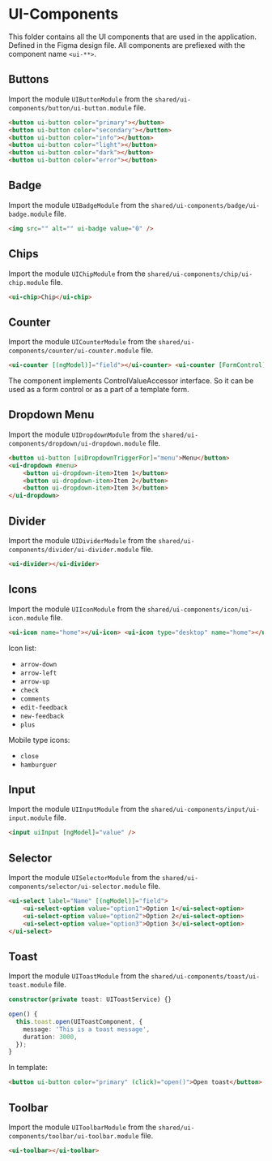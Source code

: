 # UI-Components

This folder contains all the UI components that are used in the application. Defined in the
Figma design file. All components are prefiexed with the component name `<ui-**>`.

## Buttons

Import the module `UIButtonModule` from the `shared/ui-components/button/ui-button.module` file.

```html
<button ui-button color="primary"></button>
<button ui-button color="secondary"></button>
<button ui-button color="info"></button>
<button ui-button color="light"></button>
<button ui-button color="dark"></button>
<button ui-button color="error"></button>
```

## Badge

Import the module `UIBadgeModule` from the `shared/ui-components/badge/ui-badge.module` file.

```html
<img src="" alt="" ui-badge value="0" />
```

## Chips

Import the module `UIChipModule` from the `shared/ui-components/chip/ui-chip.module` file.

```html
<ui-chip>Chip</ui-chip>
```

## Counter

Import the module `UICounterModule` from the `shared/ui-components/counter/ui-counter.module` file.

```html
<ui-counter [(ngModel)]="field"></ui-counter> <ui-counter [FormControl]="field"></ui-counter>
```

The component implements ControlValueAccessor interface. So it can be used as a form control or as a part of a template form.

## Dropdown Menu

Import the module `UIDropdownModule` from the `shared/ui-components/dropdown/ui-dropdown.module` file.

```html
<button ui-button [uiDropdownTriggerFor]="menu">Menu</button>
<ui-dropdown #menu>
    <button ui-dropdown-item>Item 1</button>
    <button ui-dropdown-item>Item 2</button>
    <button ui-dropdown-item>Item 3</button>
</ui-dropdown>
```

## Divider

Import the module `UIDividerModule` from the `shared/ui-components/divider/ui-divider.module` file.

```html
<ui-divider></ui-divider>
```

## Icons

Import the module `UIIconModule` from the `shared/ui-components/icon/ui-icon.module` file.

```html
<ui-icon name="home"></ui-icon> <ui-icon type="desktop" name="home"></ui-icon>
```

Icon list:

-   `arrow-down`
-   `arrow-left`
-   `arrow-up`
-   `check`
-   `comments`
-   `edit-feedback`
-   `new-feedback`
-   `plus`

Mobile type icons:

-   `close`
-   `hamburguer`

## Input

Import the module `UIInputModule` from the `shared/ui-components/input/ui-input.module` file.

```html
<input uiInput [ngModel]="value" />
```

## Selector

Import the module `UISelectorModule` from the `shared/ui-components/selector/ui-selector.module` file.

```html
<ui-select label="Name" [(ngModel)]="field">
    <ui-select-option value="option1">Option 1</ui-select-option>
    <ui-select-option value="option2">Option 2</ui-select-option>
    <ui-select-option value="option3">Option 3</ui-select-option>
</ui-select>
```

## Toast

Import the module `UIToastModule` from the `shared/ui-components/toast/ui-toast.module` file.

```ts
constructor(private toast: UIToastService) {}

open() {
  this.toast.open(UIToastComponent, {
	message: 'This is a toast message',
	duration: 3000,
  });
}

```

In template:

```html
<button ui-button color="primary" (click)="open()">Open toast</button>
```

## Toolbar

Import the module `UIToolbarModule` from the `shared/ui-components/toolbar/ui-toolbar.module` file.

```html
<ui-toolbar></ui-toolbar>
```
